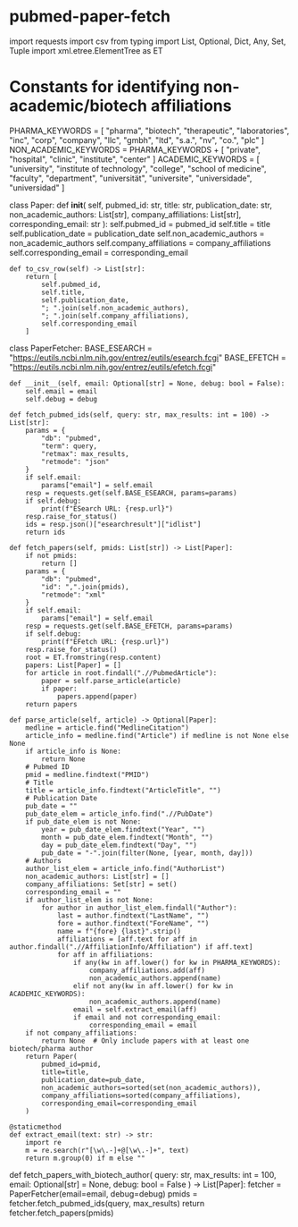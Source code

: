 # pubmed-paper-fetch
import requests
import csv
from typing import List, Optional, Dict, Any, Set, Tuple
import xml.etree.ElementTree as ET

# Constants for identifying non-academic/biotech affiliations
PHARMA_KEYWORDS = [
    "pharma", "biotech", "therapeutic", "laboratories", "inc", "corp", "company", "llc", "gmbh", "ltd", "s.a.", "nv", "co.", "plc"
]
NON_ACADEMIC_KEYWORDS = PHARMA_KEYWORDS + [
    "private", "hospital", "clinic", "institute", "center"
]
ACADEMIC_KEYWORDS = [
    "university", "institute of technology", "college", "school of medicine", "faculty", "department", "universität", "universite", "universidade", "universidad"
]


class Paper:
    def __init__(
        self,
        pubmed_id: str,
        title: str,
        publication_date: str,
        non_academic_authors: List[str],
        company_affiliations: List[str],
        corresponding_email: str
    ):
        self.pubmed_id = pubmed_id
        self.title = title
        self.publication_date = publication_date
        self.non_academic_authors = non_academic_authors
        self.company_affiliations = company_affiliations
        self.corresponding_email = corresponding_email

    def to_csv_row(self) -> List[str]:
        return [
            self.pubmed_id,
            self.title,
            self.publication_date,
            "; ".join(self.non_academic_authors),
            "; ".join(self.company_affiliations),
            self.corresponding_email
        ]


class PaperFetcher:
    BASE_ESEARCH = "https://eutils.ncbi.nlm.nih.gov/entrez/eutils/esearch.fcgi"
    BASE_EFETCH = "https://eutils.ncbi.nlm.nih.gov/entrez/eutils/efetch.fcgi"

    def __init__(self, email: Optional[str] = None, debug: bool = False):
        self.email = email
        self.debug = debug

    def fetch_pubmed_ids(self, query: str, max_results: int = 100) -> List[str]:
        params = {
            "db": "pubmed",
            "term": query,
            "retmax": max_results,
            "retmode": "json"
        }
        if self.email:
            params["email"] = self.email
        resp = requests.get(self.BASE_ESEARCH, params=params)
        if self.debug:
            print(f"ESearch URL: {resp.url}")
        resp.raise_for_status()
        ids = resp.json()["esearchresult"]["idlist"]
        return ids

    def fetch_papers(self, pmids: List[str]) -> List[Paper]:
        if not pmids:
            return []
        params = {
            "db": "pubmed",
            "id": ",".join(pmids),
            "retmode": "xml"
        }
        if self.email:
            params["email"] = self.email
        resp = requests.get(self.BASE_EFETCH, params=params)
        if self.debug:
            print(f"EFetch URL: {resp.url}")
        resp.raise_for_status()
        root = ET.fromstring(resp.content)
        papers: List[Paper] = []
        for article in root.findall(".//PubmedArticle"):
            paper = self.parse_article(article)
            if paper:
                papers.append(paper)
        return papers

    def parse_article(self, article) -> Optional[Paper]:
        medline = article.find("MedlineCitation")
        article_info = medline.find("Article") if medline is not None else None
        if article_info is None:
            return None
        # Pubmed ID
        pmid = medline.findtext("PMID")
        # Title
        title = article_info.findtext("ArticleTitle", "")
        # Publication Date
        pub_date = ""
        pub_date_elem = article_info.find(".//PubDate")
        if pub_date_elem is not None:
            year = pub_date_elem.findtext("Year", "")
            month = pub_date_elem.findtext("Month", "")
            day = pub_date_elem.findtext("Day", "")
            pub_date = "-".join(filter(None, [year, month, day]))
        # Authors
        author_list_elem = article_info.find("AuthorList")
        non_academic_authors: List[str] = []
        company_affiliations: Set[str] = set()
        corresponding_email = ""
        if author_list_elem is not None:
            for author in author_list_elem.findall("Author"):
                last = author.findtext("LastName", "")
                fore = author.findtext("ForeName", "")
                name = f"{fore} {last}".strip()
                affiliations = [aff.text for aff in author.findall(".//AffiliationInfo/Affiliation") if aff.text]
                for aff in affiliations:
                    if any(kw in aff.lower() for kw in PHARMA_KEYWORDS):
                        company_affiliations.add(aff)
                        non_academic_authors.append(name)
                    elif not any(kw in aff.lower() for kw in ACADEMIC_KEYWORDS):
                        non_academic_authors.append(name)
                    email = self.extract_email(aff)
                    if email and not corresponding_email:
                        corresponding_email = email
        if not company_affiliations:
            return None  # Only include papers with at least one biotech/pharma author
        return Paper(
            pubmed_id=pmid,
            title=title,
            publication_date=pub_date,
            non_academic_authors=sorted(set(non_academic_authors)),
            company_affiliations=sorted(company_affiliations),
            corresponding_email=corresponding_email
        )

    @staticmethod
    def extract_email(text: str) -> str:
        import re
        m = re.search(r"[\w\.-]+@[\w\.-]+", text)
        return m.group(0) if m else ""


def fetch_papers_with_biotech_author(
    query: str, max_results: int = 100, email: Optional[str] = None, debug: bool = False
) -> List[Paper]:
    fetcher = PaperFetcher(email=email, debug=debug)
    pmids = fetcher.fetch_pubmed_ids(query, max_results)
    return fetcher.fetch_papers(pmids)
